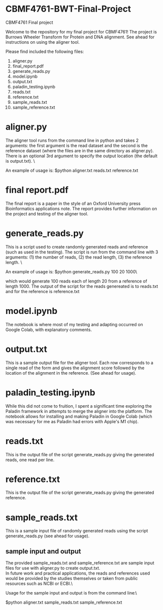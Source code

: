 # CBMF4761-BWT-Final-Project
CBMF4761 Final project

Welcome to the repository for my final project for CBMF4761!
The project is Burrows Wheeler Transform for Protein and DNA alignment. See ahead for instructions on using the aligner tool.

Please find included the following files:
1. aligner.py
2. final_report.pdf
3. generate_reads.py
4. model.ipynb
5. output.txt
6. paladin_testing.ipynb
7. reads.txt
8. reference.txt
9. sample_reads.txt
10. sample_reference.txt

# aligner.py
The aligner tool runs from the command line in python and takes 2 arguments: the first argument is the read dataset and the second is the reference dataset (where the files are in the same directory as aligner.py). There is an optional 3rd argument to specify the output location (the default is output.txt). \

An example of usage is: $python aligner.txt reads.txt reference.txt

# final report.pdf
The final report is a paper in the style of an Oxford University press Bioinformatics applications note. The report provides further information on the project and testing of the aligner tool. 

# generate_reads.py
This is a script used to create randomly generated reads and reference (such as used in the testing). The script is run from the command line with 3 arguments: (1) the number of reads, (2) the read length, (3) the reference length. \

An example of usage is: $python generate_reads.py 100 20 1000\

which would generate 100 reads each of length 20 from a reference of length 1000. 
The output of the script for the reads genereated is to reads.txt and for the reference is reference.txt

# model.ipynb
The notebook is where most of my testing and adapting occurred on Google Colab, with explanatory comments. 

# output.txt
This is a sample output file for the aligner tool. Each row corresponds to a single read of the form and gives the alignment score followed by the location of the alignment in the reference. (See ahead for usage).

# paladin_testing.ipynb
While this did not come to fruition, I spent a significant time exploring the Paladin framework in attempts to merge the aligner into the platform. The notebook allows for installing and making Paladin in Google Colab (which was necessary for me as Paladin had errors with Apple's M1 chip). 

# reads.txt
This is the output file of the script generate_reads.py giving the generated reads, one read per line. 

# reference.txt
This is the output file of the script generate_reads.py giving the generated reference. 

# sample_reads.txt
This is a sample input file of randomly generated reads using the script generate_reads.py (see ahead for usage).

## sample input and output
The provided sample_reads.txt and sample_reference.txt are sample input files for use with aligner.py to create output.txt.\
In future work and practical applications, the reads and references used would be provided by the studies themselves or taken from public resources such as NCBI or ECBI.\

Usage for the sample input and output is from the command line:\

$python aligner.txt sample_reads.txt sample_reference.txt
